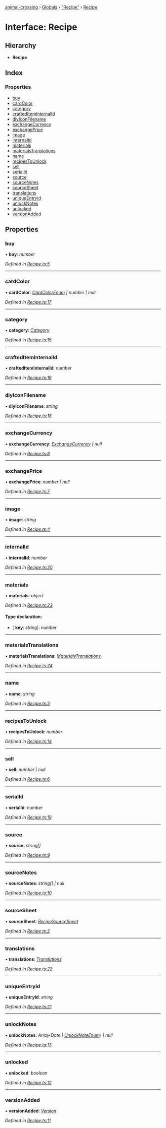 [animal-crossing](../README.md) › [Globals](../globals.md) › ["Recipe"](../modules/_recipe_.md) › [Recipe](_recipe_.recipe.md)

# Interface: Recipe

## Hierarchy

* **Recipe**

## Index

### Properties

* [buy](_recipe_.recipe.md#buy)
* [cardColor](_recipe_.recipe.md#cardcolor)
* [category](_recipe_.recipe.md#category)
* [craftedItemInternalId](_recipe_.recipe.md#craftediteminternalid)
* [diyIconFilename](_recipe_.recipe.md#diyiconfilename)
* [exchangeCurrency](_recipe_.recipe.md#exchangecurrency)
* [exchangePrice](_recipe_.recipe.md#exchangeprice)
* [image](_recipe_.recipe.md#image)
* [internalId](_recipe_.recipe.md#internalid)
* [materials](_recipe_.recipe.md#materials)
* [materialsTranslations](_recipe_.recipe.md#materialstranslations)
* [name](_recipe_.recipe.md#name)
* [recipesToUnlock](_recipe_.recipe.md#recipestounlock)
* [sell](_recipe_.recipe.md#sell)
* [serialId](_recipe_.recipe.md#serialid)
* [source](_recipe_.recipe.md#source)
* [sourceNotes](_recipe_.recipe.md#sourcenotes)
* [sourceSheet](_recipe_.recipe.md#sourcesheet)
* [translations](_recipe_.recipe.md#translations)
* [uniqueEntryId](_recipe_.recipe.md#uniqueentryid)
* [unlockNotes](_recipe_.recipe.md#unlocknotes)
* [unlocked](_recipe_.recipe.md#unlocked)
* [versionAdded](_recipe_.recipe.md#versionadded)

## Properties

###  buy

• **buy**: *number*

*Defined in [Recipe.ts:5](https://github.com/Norviah/animal-crossing/blob/2c80bbc/module/types/Recipe.ts#L5)*

___

###  cardColor

• **cardColor**: *[CardColorEnum](../enums/_recipe_.cardcolorenum.md) | number | null*

*Defined in [Recipe.ts:17](https://github.com/Norviah/animal-crossing/blob/2c80bbc/module/types/Recipe.ts#L17)*

___

###  category

• **category**: *[Category](../enums/_recipe_.category.md)*

*Defined in [Recipe.ts:15](https://github.com/Norviah/animal-crossing/blob/2c80bbc/module/types/Recipe.ts#L15)*

___

###  craftedItemInternalId

• **craftedItemInternalId**: *number*

*Defined in [Recipe.ts:16](https://github.com/Norviah/animal-crossing/blob/2c80bbc/module/types/Recipe.ts#L16)*

___

###  diyIconFilename

• **diyIconFilename**: *string*

*Defined in [Recipe.ts:18](https://github.com/Norviah/animal-crossing/blob/2c80bbc/module/types/Recipe.ts#L18)*

___

###  exchangeCurrency

• **exchangeCurrency**: *[ExchangeCurrency](../enums/_recipe_.exchangecurrency.md) | null*

*Defined in [Recipe.ts:8](https://github.com/Norviah/animal-crossing/blob/2c80bbc/module/types/Recipe.ts#L8)*

___

###  exchangePrice

• **exchangePrice**: *number | null*

*Defined in [Recipe.ts:7](https://github.com/Norviah/animal-crossing/blob/2c80bbc/module/types/Recipe.ts#L7)*

___

###  image

• **image**: *string*

*Defined in [Recipe.ts:4](https://github.com/Norviah/animal-crossing/blob/2c80bbc/module/types/Recipe.ts#L4)*

___

###  internalId

• **internalId**: *number*

*Defined in [Recipe.ts:20](https://github.com/Norviah/animal-crossing/blob/2c80bbc/module/types/Recipe.ts#L20)*

___

###  materials

• **materials**: *object*

*Defined in [Recipe.ts:23](https://github.com/Norviah/animal-crossing/blob/2c80bbc/module/types/Recipe.ts#L23)*

#### Type declaration:

* \[ **key**: *string*\]: number

___

###  materialsTranslations

• **materialsTranslations**: *[MaterialsTranslations](_recipe_.materialstranslations.md)*

*Defined in [Recipe.ts:24](https://github.com/Norviah/animal-crossing/blob/2c80bbc/module/types/Recipe.ts#L24)*

___

###  name

• **name**: *string*

*Defined in [Recipe.ts:3](https://github.com/Norviah/animal-crossing/blob/2c80bbc/module/types/Recipe.ts#L3)*

___

###  recipesToUnlock

• **recipesToUnlock**: *number*

*Defined in [Recipe.ts:14](https://github.com/Norviah/animal-crossing/blob/2c80bbc/module/types/Recipe.ts#L14)*

___

###  sell

• **sell**: *number | null*

*Defined in [Recipe.ts:6](https://github.com/Norviah/animal-crossing/blob/2c80bbc/module/types/Recipe.ts#L6)*

___

###  serialId

• **serialId**: *number*

*Defined in [Recipe.ts:19](https://github.com/Norviah/animal-crossing/blob/2c80bbc/module/types/Recipe.ts#L19)*

___

###  source

• **source**: *string[]*

*Defined in [Recipe.ts:9](https://github.com/Norviah/animal-crossing/blob/2c80bbc/module/types/Recipe.ts#L9)*

___

###  sourceNotes

• **sourceNotes**: *string[] | null*

*Defined in [Recipe.ts:10](https://github.com/Norviah/animal-crossing/blob/2c80bbc/module/types/Recipe.ts#L10)*

___

###  sourceSheet

• **sourceSheet**: *[RecipeSourceSheet](../enums/_recipe_.recipesourcesheet.md)*

*Defined in [Recipe.ts:2](https://github.com/Norviah/animal-crossing/blob/2c80bbc/module/types/Recipe.ts#L2)*

___

###  translations

• **translations**: *[Translations](_recipe_.translations.md)*

*Defined in [Recipe.ts:22](https://github.com/Norviah/animal-crossing/blob/2c80bbc/module/types/Recipe.ts#L22)*

___

###  uniqueEntryId

• **uniqueEntryId**: *string*

*Defined in [Recipe.ts:21](https://github.com/Norviah/animal-crossing/blob/2c80bbc/module/types/Recipe.ts#L21)*

___

###  unlockNotes

• **unlockNotes**: *Array‹Date | [UnlockNoteEnum](../enums/_recipe_.unlocknoteenum.md)› | null*

*Defined in [Recipe.ts:13](https://github.com/Norviah/animal-crossing/blob/2c80bbc/module/types/Recipe.ts#L13)*

___

###  unlocked

• **unlocked**: *boolean*

*Defined in [Recipe.ts:12](https://github.com/Norviah/animal-crossing/blob/2c80bbc/module/types/Recipe.ts#L12)*

___

###  versionAdded

• **versionAdded**: *[Version](../enums/_recipe_.version.md)*

*Defined in [Recipe.ts:11](https://github.com/Norviah/animal-crossing/blob/2c80bbc/module/types/Recipe.ts#L11)*
